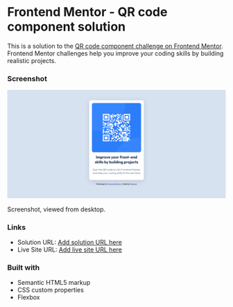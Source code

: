 # Frontend Mentor - QR code component solution

This is a solution to the [QR code component challenge on Frontend Mentor](https://www.frontendmentor.io/challenges/qr-code-component-iux_sIO_H). Frontend Mentor challenges help you improve your coding skills by building realistic projects. 

### Screenshot

![](images/desktop.png)

Screenshot, viewed from desktop.
### Links

- Solution URL: [Add solution URL here](https://github.com/espinoza0/qr-code-component-main)
- Live Site URL: [Add live site URL here](https://espinoza0.github.io/qr-code-component-main/)

### Built with

- Semantic HTML5 markup
- CSS custom properties
- Flexbox
